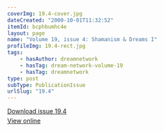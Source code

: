 ```yaml
---
coverImg: 19.4-cover.jpg
dateCreated: "2000-10-01T11:32:52"
itemId: bcphbumhc4e
layout: page
name: "Volume 19, issue 4: Shamanism & Dreams I"
profileImg: 19.4-rect.jpg
tags:
    - hasAuthor: dreamnetwork
    - hasTag: dream-network-volume-19
    - hasTag: dreamnetwork
type: post
subType: PublicationIssue
urlSlug: "19.4"
---
```


<p style="margin-block-end: 5px; margin-block-start: 5px;"><a href="../files/pdfs/Volume_19/19.4-Dream-Network-Vol-19-No-4.pdf" download="">Download issue 19.4</a></p><p style="margin-block-end: 5px; margin-block-start: 5px;"><a href="../files/pdfs/Volume_19/19.4-Dream-Network-Vol-19-No-4.pdf">View online</a></p>
